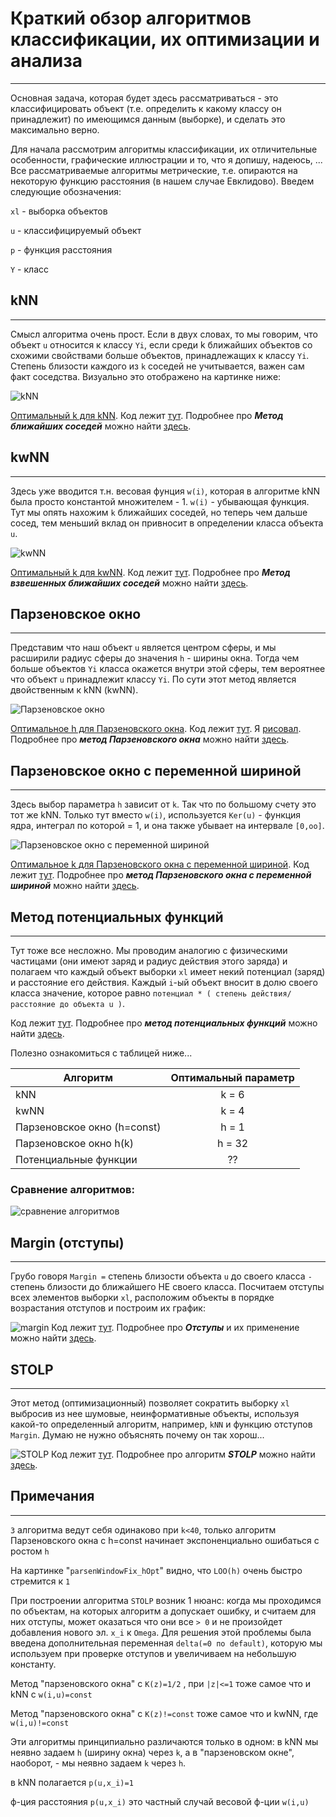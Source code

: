 # Краткий обзор алгоритмов классификации, их оптимизации и анализа
___
Основная задача, которая будет здесь рассматриваться - это классифицировать объект (т.е. определить к какому классу он принадлежит) по имеющимся данным (выборке), и сделать это максимально верно.

Для начала рассмотрим алгоритмы классификации, их отличительные особенности, графические иллюстрации и то, что я допишу, надеюсь, ...
Все рассматриваемые алгоритмы метрические, т.е. опираются на некоторую функцию расстояния (в нашем случае Евклидово). Введем следующие обозначения:

 `xl` - выборка объектов 
 
 `u` - классифицируемый объект
 
 `p` - функция расстояния
 
 `Y` - класс
 
## kNN
___
Смысл алгоритма очень прост. Если в двух словах, то мы говорим, что объект `u` относится к классу `Yi`, если среди k ближайших объектов со схожими свойствами больше объектов, принадлежащих к классу `Yi`. Степень близости каждого из `k` соседей не учитывается, важен сам факт соседства. Визуально это отображено на картинке ниже:

![kNN](https://github.com/naemnamenmea/SMCS/blob/master/images/kNN.png)

[Оптимальный k для kNN](https://github.com/naemnamenmea/SMCS/blob/master/images/kNN_kOpt.png).
Код лежит [тут](https://github.com/naemnamenmea/SMCS/blob/master/sourses/kNN.R).
Подробнее про **_Метод ближайших соседей_** можно найти [здесь](www.machinelearning.ru/wiki/index.php?title=Метод_ближайшего_соседа).

## kwNN
___
Здесь уже вводится т.н. весовая фунция `w(i)`, которая в алгоритме kNN была просто константой множителем - 1. `w(i)` - убывающая функция. Тут мы опять нахожим `k` ближайших соседей, но теперь чем дальше сосед, тем меньший вклад он привносит в определении класса объекта `u`.

![kwNN](https://github.com/naemnamenmea/SMCS/blob/master/images/kwNN.png)

[Оптимальный k для kwNN](https://github.com/naemnamenmea/SMCS/blob/master/images/kwNN_kOpt.png).
Код лежит [тут](https://github.com/naemnamenmea/SMCS/blob/master/sourses/kwNN.R).
Подробнее про **_Метод взвешенных ближайших соседей_** можно найти [здесь](http://www.machinelearning.ru/wiki/index.php?title=Метод_k_взвешенных_ближайших_соседей_(пример)).

## Парзеновское окно
___
Представим что наш объект `u` является центром сферы, и мы расширили радиус сферы до значения `h` - ширины окна. Тогда чем больше объектов `Yi` класса окажется внутри этой сферы, тем вероятнее что объект `u` принадлежит классу `Yi`. По сути этот метод является двойственным к kNN (kwNN).

![Парзеновское окно](https://github.com/naemnamenmea/SMCS/blob/master/images/parsenWindowFix.png)

[Оптимальное h для Парзеновского окна](https://github.com/naemnamenmea/SMCS/blob/master/images/parsenWindowFix_hOpt.png).
Код лежит [тут](https://github.com/naemnamenmea/SMCS/blob/master/sourses/parsenWindowFix.R).
Я [рисовал](https://github.com/naemnamenmea/SMCS/blob/master/images/pasrenwindowexample.png).
Подробнее про **_метод Парзеновского окна_** можно найти [здесь](www.machinelearning.ru/wiki/index.php?title=Метод_парзеновского_окна).

## Парзеновское окно с переменной шириной
___
Здесь выбор параметра `h` зависит от `k`. Так что по большому счету это тот же kNN. Только тут вместо `w(i)`, используется `Ker(u)` - функция ядра, интеграл по которой = 1, и она также убывает на интервале `[0,oo]`.

![Парзеновское окно с переменной шириной](https://github.com/naemnamenmea/SMCS/blob/master/images/parsenWindowFloat.png)

[Оптимальное k для Парзеновского окна с переменной шириной](https://github.com/naemnamenmea/SMCS/blob/master/images/parsenWindowFloat_kOpt.png).
Код лежит [тут](https://github.com/naemnamenmea/SMCS/blob/master/sourses/parsenWindowFloat.R).
Подробнее про **_метод Парзеновского окна с переменной шириной_** можно найти [здесь](machinelearning.ru/wiki/index.php?title=Метод_Парзеновского_окна_(пример)).

## Метод потенциальных функций
___
Тут тоже все несложно. Мы проводим аналогию с физическими частицами (они имеют заряд и радиус действия этого заряда) и полагаем что каждый объект выборки `xl` имеет некий потенциал (заряд) и расстояние его действия. Каждый `i`-ый объект вносит в долю своего класса значение, которое равно `потенциал * ( степень действия/расстояние до объекта u )`.

Код лежит [тут](https://github.com/naemnamenmea/SMCS/blob/master/sourses/potential.R).
Подробнее про **_метод потенциальных функций_** можно найти [здесь](www.machinelearning.ru/wiki/index.php?title=Метод_потенциальных_функций).

Полезно ознакомиться с таблицей ниже...

| Алгоритм                     | Оптимальный параметр |
| ---------------------------- |:--------------------:|
| kNN                          | k = 6                |
| kwNN                         | k = 4                |
| Парзеновское окно (h=const)  | h = 1                |
| Парзеновское окно h(k)       | h = 32               |
| Потенциальные функции        | ??                   |


### Сравнение алгоритмов:
![сравнение алгоритмов](https://github.com/naemnamenmea/SMCS/blob/master/images/comparison.png)

## Margin (отступы)
___
Грубо говоря `Margin =` степень близости объекта `u` до своего класса `-` степень близости до ближайшего НЕ своего класса.
Посчитаем отступы всех элементов выборки `xl`, расположим объекты в порядке возрастания отступов и построим их график:

![margin](https://github.com/naemnamenmea/SMCS/blob/master/images/margin.png)
Код лежит [тут](https://github.com/naemnamenmea/SMCS/blob/master/sourses/Margin.R).
Подробнее про **_Отступы_** и их применение можно найти [здесь](ru.learnmachinelearning.wikia.com/wiki/Отступ_(для_классификатора)).

## STOLP
___
Этот метод (оптимизационный) позволяет сократить выборку `xl` выбросив из нее шумовые, неинформативные объекты, используя какой-то определенный алгоритм, например, `kNN` и функцию отступов `Margin`. Думаю не нужно объяснять почему он так хорош...

![STOLP](https://github.com/naemnamenmea/SMCS/blob/master/images/STOLP.png)
Код лежит [тут](https://github.com/naemnamenmea/SMCS/blob/master/sourses/STOLP.R).
Подробнее про алгоритм **_STOLP_** можно найти [здесь](http://www.machinelearning.ru/wiki/index.php?title=Машинное_обучение_(курс_лекций%2C_К.В.Воронцов)).

## Примечания
___
`3` алгоритма ведут себя одинаково при `k<40`,
только алгоритм Парзеновского окна с h=const начинает экспоненциально ошибаться с ростом `h`

На картинке "`parsenWindowFix_hOpt`" видно, что `LOO(h)` очень быстро стремится к `1`

При построении алгоритма `STOLP` возник 1 нюанс: когда мы проходимся по объектам,
на которых алгоритм a допускает ошибку, и считаем для них отступы, может оказаться что
они все `> 0` и не произойдет добавления нового эл. `x_i` к `Omega`. Для решения этой проблемы
была введена дополнительная переменная `delta(=0 по default)`, которую мы используем при
проверке отступов и увеличиваем на небольшую константу.

Метод "парзеновского окна" с `K(z)=1/2` , при `|z|<=1` тоже самое что и kNN с `w(i,u)=const`

Метод "парзеновского окна" с `K(z)!=const` тоже самое что и kwNN, где `w(i,u)!=const`

Эти алгоритмы принципиально различаются только в одном: в kNN мы неявно задаем `h` (ширину окна) через `k`,
а в "парзеновском окне", наоборот, - мы неявно задаем `k` через `h`.

в kNN полагается `p(u,x_i)=1`

ф-ция расстояния `p(u,x_i)` это частный случай весовой ф-ции `w(i,u)`
